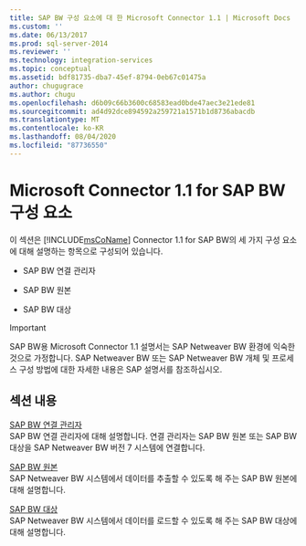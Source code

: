 ```yaml
---
title: SAP BW 구성 요소에 대 한 Microsoft Connector 1.1 | Microsoft Docs
ms.custom: ''
ms.date: 06/13/2017
ms.prod: sql-server-2014
ms.reviewer: ''
ms.technology: integration-services
ms.topic: conceptual
ms.assetid: bdf81735-dba7-45ef-8794-0eb67c01475a
author: chugugrace
ms.author: chugu
ms.openlocfilehash: d6b09c66b3600c68583ead0bde47aec3e21ede81
ms.sourcegitcommit: ad4d92dce894592a259721a1571b1d8736abacdb
ms.translationtype: MT
ms.contentlocale: ko-KR
ms.lasthandoff: 08/04/2020
ms.locfileid: "87736550"
---
```

# <a name="microsoft-connector-11-for-sap-bw-components"></a>Microsoft Connector 1.1 for SAP BW 구성 요소
  이 섹션은 [!INCLUDE[msCoName](../includes/msconame-md.md)] Connector 1.1 for SAP BW의 세 가지 구성 요소에 대해 설명하는 항목으로 구성되어 있습니다.  
  
-   SAP BW 연결 관리자  
  
-   SAP BW 원본  
  
-   SAP BW 대상  
  
> [!IMPORTANT]  
>  SAP BW용 Microsoft Connector 1.1 설명서는 SAP Netweaver BW 환경에 익숙한 것으로 가정합니다. SAP Netweaver BW 또는 SAP Netweaver BW 개체 및 프로세스 구성 방법에 대한 자세한 내용은 SAP 설명서를 참조하십시오.  
  
## <a name="in-this-section"></a>섹션 내용  
 [SAP BW 연결 관리자](connection-manager/sap-bw-connection-manager.md)  
 SAP BW 연결 관리자에 대해 설명합니다. 연결 관리자는 SAP BW 원본 또는 SAP BW 대상을 SAP Netweaver BW 버전 7 시스템에 연결합니다.  
  
 [SAP BW 원본](data-flow/sap-bw-source.md)  
 SAP Netweaver BW 시스템에서 데이터를 추출할 수 있도록 해 주는 SAP BW 원본에 대해 설명합니다.  
  
 [SAP BW 대상](data-flow/sap-bw-destination.md)  
 SAP Netweaver BW 시스템에서 데이터를 로드할 수 있도록 해 주는 SAP BW 대상에 대해 설명합니다.  
  
  
